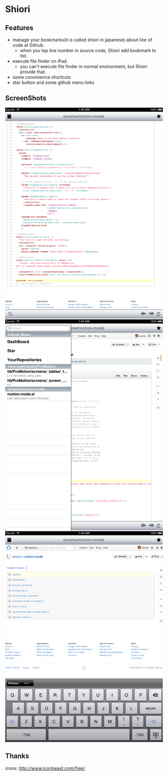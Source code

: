 # Shiori
## Features
* manage your bookmarks(it is called shiori in japanese) about line of code at Github.
  * when you tap line number in source code, Shiori add bookmark to list.
* execute file finder on iPad.
  * you can't execute file finder in normal environment, but Shiori provide that.
* some convinience shortcuts
 * star button and some github menu links

## ScreenShots
![ss1](ss1.png)
![ss2](ss2.png)
![ss3](ss3.png)

## Thanks
icons: http://www.iconbeast.com/free/
